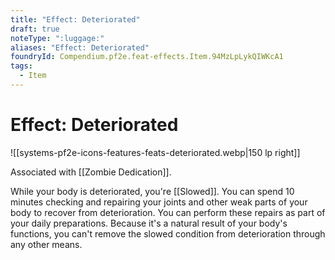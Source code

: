 ```yaml
---
title: "Effect: Deteriorated"
draft: true
noteType: ":luggage:"
aliases: "Effect: Deteriorated"
foundryId: Compendium.pf2e.feat-effects.Item.94MzLpLykQIWKcA1
tags:
  - Item
---
```


# Effect: Deteriorated
![[systems-pf2e-icons-features-feats-deteriorated.webp|150 lp right]]

Associated with [[Zombie Dedication]].

While your body is deteriorated, you're [[Slowed]]. You can spend 10 minutes checking and repairing your joints and other weak parts of your body to recover from deterioration. You can perform these repairs as part of your daily preparations. Because it's a natural result of your body's functions, you can't remove the slowed condition from deterioration through any other means.

